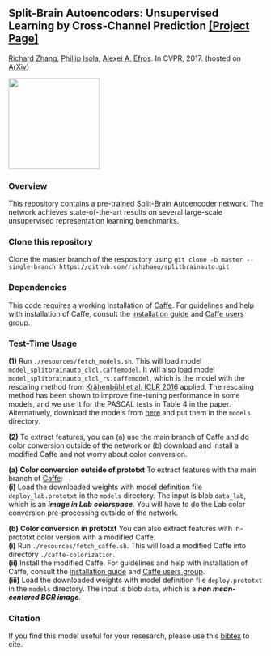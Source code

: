 ## Split-Brain Autoencoders: Unsupervised Learning by Cross-Channel Prediction [[Project Page]](http://richzhang.github.io/splitbrainauto/) ##
[Richard Zhang](https://richzhang.github.io/), [Phillip Isola](http://web.mit.edu/phillipi/), [Alexei A. Efros](http://www.eecs.berkeley.edu/~efros/). In CVPR, 2017. (hosted on [ArXiv](https://arxiv.org/abs/1611.09842))

<img src="http://richzhang.github.io/index_files/cvpr2017_splitbrain.png" height="180" />

### Overview ###
This repository contains a pre-trained Split-Brain Autoencoder network. The network achieves state-of-the-art results on several large-scale unsupervised representation learning benchmarks.

### Clone this repository ###
Clone the master branch of the respository using `git clone -b master --single-branch https://github.com/richzhang/splitbrainauto.git`

### Dependencies ###
This code requires a working installation of [Caffe](http://caffe.berkeleyvision.org/). For guidelines and help with installation of Caffe, consult the [installation guide](http://caffe.berkeleyvision.org/) and [Caffe users group](https://groups.google.com/forum/#!forum/caffe-users).

### Test-Time Usage ###
**(1)** Run `./resources/fetch_models.sh`. This will load model `model_splitbrainauto_clcl.caffemodel`. It will also load model `model_splitbrainauto_clcl_rs.caffemodel`, which is the model with the rescaling method from [Kr&auml;henb&uuml;hl et al. ICLR 2016](https://github.com/philkr/magic_init) applied. The rescaling method has been shown to improve fine-tuning performance in some models, and we use it for the PASCAL tests in Table 4 in the paper. Alternatively, download the models from [here](https://people.eecs.berkeley.edu/~rich.zhang/projects/2017_splitbrain/files/models/) and put them in the `models` directory.

**(2)** To extract features, you can (a) use the main branch of Caffe and do color conversion outside of the network or (b) download and install a modified Caffe and not worry about color conversion.

**(a)** **Color conversion outside of prototxt** To extract features with the main branch of [Caffe](http://caffe.berkeleyvision.org/): <br>
**(i)** Load the downloaded weights with model definition file `deploy_lab.prototxt` in the `models` directory. The input is blob `data_lab`, which is an ***image in Lab colorspace***. You will have to do the Lab color conversion pre-processing outside of the network.

**(b)** **Color conversion in prototxt** You can also extract features with in-prototxt color version with a modified Caffe. <br>
**(i)** Run `./resources/fetch_caffe.sh`. This will load a modified Caffe into directory `./caffe-colorization`. <br>
**(ii)** Install the modified Caffe. For guidelines and help with installation of Caffe, consult the [installation guide](http://caffe.berkeleyvision.org/) and [Caffe users group](https://groups.google.com/forum/#!forum/caffe-users). <br>
**(iii)** Load the downloaded weights with model definition file `deploy.prototxt` in the `models` directory. The input is blob `data`, which is a ***non mean-centered BGR image***.

### Citation ###
If you find this model useful for your resesarch, please use this [bibtex](http://richzhang.github.io/index_files/bibtex_cvpr2017_splitbrain.txt) to cite.
 
